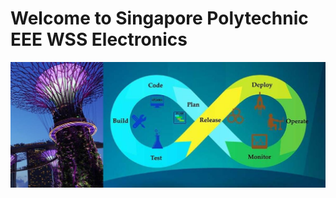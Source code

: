 # Welcome to Singapore Polytechnic EEE WSS Electronics 

![alt text](https://github.com/ET0735-DevOps-AIoT/.github/blob/main/profile/DevOps_background.jfif)
